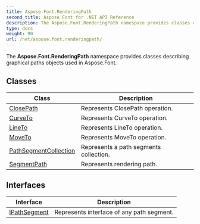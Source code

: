 ```yaml
---
title: Aspose.Font.RenderingPath
second_title: Aspose.Font for .NET API Reference
description: The Aspose.Font.RenderingPath namespace provides classes describing graphical paths objects used in Aspose.Font
type: docs
weight: 90
url: /net/aspose.font.renderingpath/
---
```

The **Aspose.Font.RenderingPath** namespace provides classes describing graphical paths objects used in Aspose.Font.

## Classes

| Class | Description |
| --- | --- |
| [ClosePath](./closepath/) | Represents ClosePath operation. |
| [CurveTo](./curveto/) | Represents CurveTo operation. |
| [LineTo](./lineto/) | Represents LineTo operation. |
| [MoveTo](./moveto/) | Represents MoveTo operation. |
| [PathSegmentCollection](./pathsegmentcollection/) | Represents a path segments collection. |
| [SegmentPath](./segmentpath/) | Represents rendering path. |
## Interfaces

| Interface | Description |
| --- | --- |
| [IPathSegment](./ipathsegment/) | Represents interface of any path segment. |


